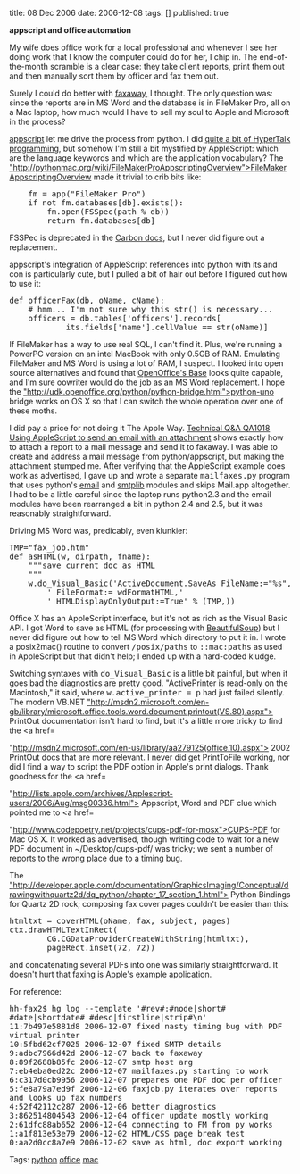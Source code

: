 title: 08 Dec 2006
date: 2006-12-08
tags: []
published: true

<p class="title"><b>appscript and office automation</b>

<p> <p> <p>
  My wife does office work for a local professional and
whenever I
  see her doing work that I know the computer could do for
her, I
  chip in. The end-of-the-month scramble is a clear case:
they take
  client reports, print them out and then manually sort them by
  officer and fax them out.

<p> <p> <p>
  Surely I could do better with <a href=
  "http://www.faxaway.com/">faxaway,</a> I thought. The only
  question was: since the reports are in MS Word and the
database
  is in FileMaker Pro, all on a Mac laptop, how much would I
have
  to sell my soul to Apple and Microsoft in the process?

<p> <p> <p>
  <a href="http://appscript.sourceforge.net/">appscript</a>
let me
  drive the process from python. I did <a
href="http://dm93.org/z2001/HyperSchool">quite a bit of
HyperTalk
  programming</a>, but somehow I'm still a bit mystified by
  AppleScript: which are the language keywords and which are the
  application vocabulary? The <a href=
 
"http://pythonmac.org/wiki/FileMakerProAppscriptingOverview">FileMakerAppscriptingOverview</a>
  made it trivial to crib bits like:

<p> <p> <pre>
    fm = app("FileMaker Pro")
    if not fm.databases[db].exists():
        fm.open(FSSpec(path % db))
        return fm.databases[db]
</pre>
<p>
FSSPec is deprecated in the <a href=
"http://developer.apple.com/documentation/Carbon/Reference/File_Manager/Reference/reference.html">
  Carbon docs</a>, but I never did figure out a replacement.

<p> <p> <p>
  appscript's integration of AppleScript references into python
  with its and con is particularly cute, but I pulled a bit
of hair
  out before I figured out how to use it:

<p> <p> <pre>
def officerFax(db, oName, cName):
    # hmm... I'm not sure why this str() is necessary...
    officers = db.tables['officers'].records[
            its.fields['name'].cellValue == str(oName)]
</pre>
<p>
  If FileMaker has a way to use real SQL, I can't find it. Plus,
  we're running a PowerPC version on an intel MacBook with only
  0.5GB of RAM. Emulating FileMaker and MS Word is using a
lot of
  RAM, I suspect. I looked into open source alternatives and
found
  that <a href=
  "http://www.openoffice.org/product/base.html">OpenOffice's
  Base</a> looks quite capable, and I'm sure oowriter would
do the
  job as an MS Word replacement. I hope the <a href=
 
"http://udk.openoffice.org/python/python-bridge.html">python-uno
  bridge</a> works on OS X so that I can switch the whole
operation
  over one of these moths.

<p> <p> <p>
  I did pay a price for not doing it The Apple Way. <a href=
  "http://developer.apple.com/qa/qa2001/qa1018.html">Technical
  Q&amp;A QA1018 Using AppleScript to send an email with an
  attachment</a> shows exactly how to attach a report to a mail
  message and send it to faxaway. I was able to create and
address
  a mail message from python/appscript, but making the
attachment
  stumped me. After verifying that the AppleScript example does
  work as advertised, I gave up and wrote a separate
  <tt>mailfaxes.py</tt> program that uses python's <a href=
  "http://docs.python.org/lib/module-email.html">email</a> and
  <a href=
  "http://docs.python.org/lib/module-smtplib.html">smtplib</a>
  modules and skips Mail.app altogether. I had to be a little
  careful since the laptop runs python2.3 and the email modules
  have been rearranged a bit in python 2.4 and 2.5, but it was
  reasonably straightforward.

<p> <p> <p>
  Driving MS Word was, predicably, even klunkier:

<p> <p> <p> <p>   <pre>
TMP="fax_job.htm"
def asHTML(w, dirpath, fname):
    """save current doc as HTML
    """
    w.do_Visual_Basic('ActiveDocument.SaveAs FileName:="%s",'
        ' FileFormat:= wdFormatHTML,'
        ' HTMLDisplayOnlyOutput:=True' % (TMP,))
</pre>
<p>
Office X has an AppleScript interface, but it's not as rich
as the Visual Basic API. I got Word to save as HTML (for
processing
with <a href=
"http://www.crummy.com/software/BeautifulSoup/">BeautifulSoup</a>)
but I never did figure out how to tell MS Word which
directory to
put it in. I wrote a posix2mac() routine to convert
<tt>/posix/paths</tt> to <tt>::mac:paths</tt> as used in
AppleScript but that didn't help; I ended up with a hard-coded
kludge.

<p> <p> <p>
  Switching syntaxes with <tt>do_Visual_Basic</tt> is a
little bit
  painful, but when it goes bad the diagnostics are pretty good.
  "ActivePrinter is read-only on the Macintosh," it said, where
  <tt>w.active_printer = p</tt> had just failed silently. The
  modern VB.NET <a href=
 
"http://msdn2.microsoft.com/en-gb/library/microsoft.office.tools.word.document.printout(VS.80).aspx">
  PrintOut</a> documentation isn't hard to find, but it's a
little
  more tricky to find the <a href=
 
"http://msdn2.microsoft.com/en-us/library/aa279125(office.10).aspx">
  2002 PrintOut docs</a> that are more relevant. I never did get
  PrintToFile working, nor did I find a way to script the PDF
  option in Apple's print dialogs. Thank goodness for the <a
href=
 
"http://lists.apple.com/archives/Applescript-users/2006/Aug/msg00336.html">
  Appscript, Word and PDF clue</a> which pointed me to <a href=
 
"http://www.codepoetry.net/projects/cups-pdf-for-mosx">CUPS-PDF
  for Mac OS X</a>. It worked as advertised, though writing
code to
  wait for a new PDF document in ~/Desktop/cups-pdf/ was
tricky; we
  sent a number of reports to the wrong place due to a timing
  bug.

<p> <p> <p>
  The <a href=
 
"http://developer.apple.com/documentation/GraphicsImaging/Conceptual/drawingwithquartz2d/dq_python/chapter_17_section_1.html">
  Python Bindings for Quartz 2D</a> rock; composing fax
cover pages
  couldn't be easier than this:

<p> <p> <pre>
htmltxt = coverHTML(oName, fax, subject, pages)
ctx.drawHTMLTextInRect(
        CG.CGDataProviderCreateWithString(htmltxt),
        pageRect.inset(72, 72))
</pre>
<p>
and concatenating several PDFs into one was similarly
straightforward. It doesn't hurt that faxing is Apple's example
application.

<p> <p> <p>For reference:
<pre>
hh-fax2$ hg log --template '#rev#:#node|short#
#date|shortdate# #desc|firstline|strip#\n'
11:7b497e5881d8 2006-12-07 fixed nasty timing bug with PDF
virtual printer
10:5fbd62cf7025 2006-12-07 fixed SMTP details
9:adbc7966d42d 2006-12-07 back to faxaway
8:89f2688b85fc 2006-12-07 smtp host arg
7:eb4eba0ed22c 2006-12-07 mailfaxes.py starting to work
6:c317d0cb9956 2006-12-07 prepares one PDF doc per officer
5:fe8a79a7ed9f 2006-12-06 faxjob.py iterates over reports
and looks up fax numbers
4:52f42112c287 2006-12-06 better diagnostics
3:862514804543 2006-12-04 officer update mostly working
2:61dfc88ab652 2006-12-04 connecting to FM from py works
1:a1f813e53e79 2006-12-02 HTML/CSS page break test
0:aa2d0cc8a7e9 2006-12-02 save as html, doc export working
</pre>

<p> <p> <div>
  Tags: <a href="http://del.icio.us/connolly/python">python</a>
  <a href="http://del.icio.us/connolly/office">office</a> <a
href=
  "http://del.icio.us/connolly/mac">mac</a>
</div>
